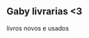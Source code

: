 <!DOCTYPE html>
<html lang = "pt-br">
<html>
<meta charset="UTF-8">
<h1><title>-----</title></h1>
<html> 
<h2> Gaby livrarias <3 </h2>
<p3> livros novos e usados </p3>
<html>
